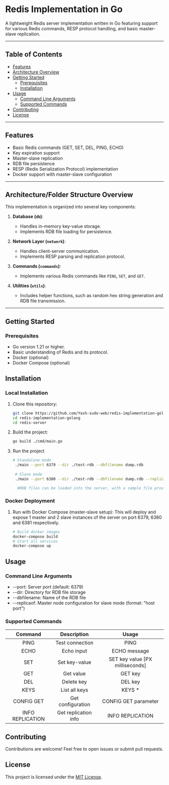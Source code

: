 # Redis Implementation in Go

A lightweight Redis server implementation written in Go featuring support for various Redis commands, RESP protocol handling, and basic master-slave replication. 

---

## Table of Contents
- [Features](#features)
- [Architecture Overview](#architecture-overview)
- [Getting Started](#getting-started)
  - [Prerequisites](#prerequisites)
  - [Installation](#installation)
- [Usage](#usage)
  - [Command Line Arguments](#command-line-arguments)
  - [Supported Commands](#supported-command)
- [Contributing](#contributing)
- [License](#license)

---

## Features
- Basic Redis commands (GET, SET, DEL, PING, ECHO)
- Key expiration support
- Master-slave replication
- RDB file persistence
- RESP (Redis Serialization Protocol) implementation
- Docker support with master-slave configuration

---

## Architecture/Folder Structure Overview
This implementation is organized into several key components:

1. **Database (`db`)**:
   - Handles in-memory key-value storage.
   - Implements RDB file loading for persistence.

2. **Network Layer (`network`)**:
   - Handles client-server communication.
   - Implements RESP parsing and replication protocol.

3. **Commands (`commands`)**:
   - Implements various Redis commands like `PING`, `SET`, and `GET`.

4. **Utilities (`utils`)**:
   - Includes helper functions, such as random hex string generation and RDB file transmission.

---

## Getting Started

### Prerequisites
- Go version 1.21 or higher.
- Basic understanding of Redis and its protocol.
- Docker (optional)
- Docker Compose (optional)

## Installation

### Local Installation
1. Clone this repository:
   
   ```bash
   git clone https://github.com/Yash-sudo-web/redis-implementation-golang.git
   cd redis-implementation-golang
   cd redis-server
3. Build the project:
   
   ```bash
   go build ./cmd/main.go
4. Run the project
   
   ```bash
   # Standalone mode
    ./main --port 6379 --dir ./test-rdb --dbfilename dump.rdb
    
    # Slave mode
    ./main --port 6380 --dir ./test-rdb --dbfilename dump.rdb --replicaof "localhost 6379"

     #RDB files can be loaded into the server, with a sample file provided in the test-rdb directory for reference.
### Docker Deployment
1. Run with Docker Compose (master-slave setup):
   This will deploy and expose 1 master and 2 slave instances of the server on port 6379, 6380 and 6381 respectively.
   
   ```bash
   # Build docker images
   docker-compose build
   # Start all services
   docker-compose up
## Usage
### Command Line Arguments
- --port: Server port (default: 6379)
- --dir: Directory for RDB file storage
- --dbfilename: Name of the RDB file
- --replicaof: Master node configuration for slave mode (format: "host port")

### Supported Commands
|      Command     |      Description     |              Usage              |
|:----------------:|:--------------------:|:-------------------------------:|
| PING             | Test connection      | PING                            |
| ECHO             | Echo input           | ECHO message                    |
| SET              | Set key-value        | SET key value [PX milliseconds] |
| GET              | Get value            | GET key                         |
| DEL              | Delete key           | DEL key                         |
| KEYS             | List all keys        | KEYS *                          |
| CONFIG GET       | Get configuration    | CONFIG GET parameter            |
| INFO REPLICATION | Get replication info | INFO REPLICATION                |

## Contributing
Contributions are welcome! Feel free to open issues or submit pull requests.

## License
This project is licensed under the [MIT License](https://github.com/Yash-sudo-web/redis-implementation-golang/blob/main/LICENSE).
